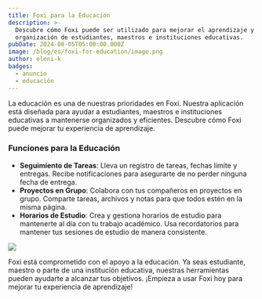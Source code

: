 ```yaml
---
title: Foxi para la Educación
description: >-
  Descubre cómo Foxi puede ser utilizado para mejorar el aprendizaje y la
  organización de estudiantes, maestros e instituciones educativas.
pubDate: 2024-08-05T05:00:00.000Z
image: /blog/es/foxi-for-education/image.png
author: eleni-k
badges:
  - anuncio
  - educación
---
```

La educación es una de nuestras prioridades en Foxi. Nuestra aplicación está diseñada para ayudar a estudiantes, maestros e instituciones educativas a mantenerse organizados y eficientes. Descubre cómo Foxi puede mejorar tu experiencia de aprendizaje.

### Funciones para la Educación

- **Seguimiento de Tareas**: Lleva un registro de tareas, fechas límite y entregas. Recibe notificaciones para asegurarte de no perder ninguna fecha de entrega.
- **Proyectos en Grupo**: Colabora con tus compañeros en proyectos en grupo. Comparte tareas, archivos y notas para que todos estén en la misma página.
- **Horarios de Estudio**: Crea y gestiona horarios de estudio para mantenerte al día con tu trabajo académico. Usa recordatorios para mantener tus sesiones de estudio de manera consistente.

![](/blog/es/foxi-for-education/post-01.png)

Foxi está comprometido con el apoyo a la educación. Ya seas estudiante, maestro o parte de una institución educativa, nuestras herramientas pueden ayudarte a alcanzar tus objetivos. ¡Empieza a usar Foxi hoy para mejorar tu experiencia de aprendizaje!

